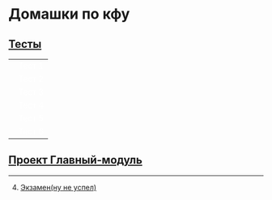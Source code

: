 # Домашки по кфу 

## [Тесты](https://github.com/t-chakir/KFU/tree/main/test)

<style>
  .test-table a {
    color: white;
    text-decoration: none;
  }
  .test-table td {
    padding-left: 20px;
  }
</style>

<table class="test-table">
  <tr>
    <td><a href="https://github.com/t-chakir/KFU/tree/main/test/test_1">Тест 1</a></td>
  </tr>
  <tr>
    <td><a href="https://github.com/t-chakir/KFU/tree/main/test/test_2">Тест 2</a></td>
  </tr>
  <tr>
    <td><a href="https://github.com/t-chakir/KFU/tree/main/test/test_3">Тест 3</a></td>
  </tr>
  <tr>
    <td><a href="https://github.com/t-chakir/KFU/tree/main/test/test_4">Тест 4</a></td>
  </tr>
  <tr>
    <td><a href="https://github.com/t-chakir/KFU/tree/main/test/test_5">Тест 5</a></td>
  </tr>
  <tr>
    <td><a href="https://github.com/t-chakir/KFU/tree/main/test/test_6">Тест 6</a></td>
  </tr>
</table>

## [Проект Главный-модуль](https://github.com/t-chakir/KFU/blob/main/IBM-project/IBM.md)

---

4. [Экзамен(ну не успел)](https://github.com/t-chakir/KFU/blob/main/exam/C%2B%2B.md)
